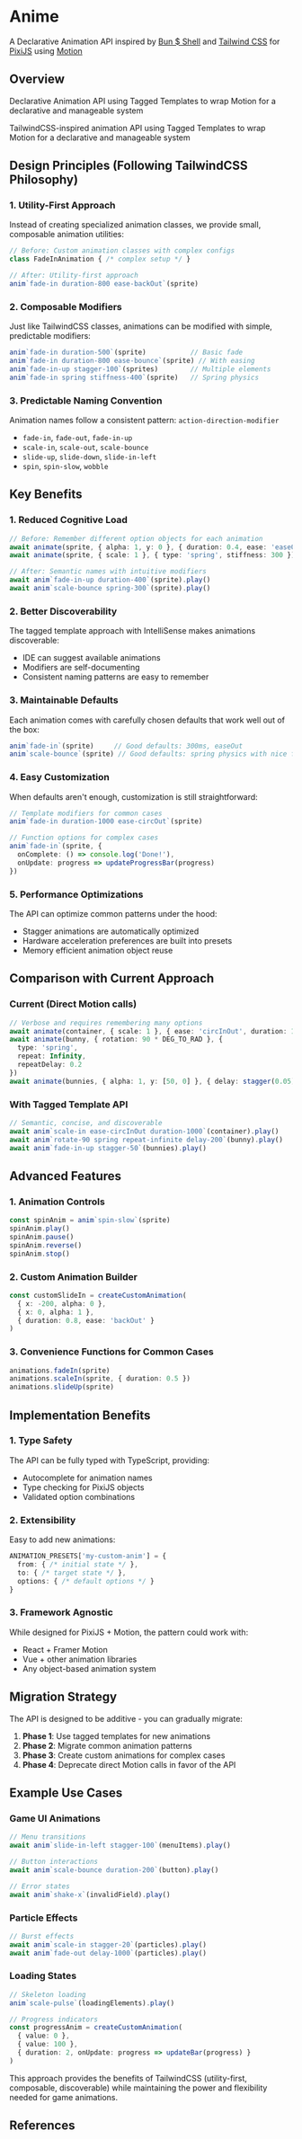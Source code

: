 # Anime

A Declarative Animation API inspired by [Bun $ Shell] and [Tailwind CSS] for [PixiJS] using [Motion]

## Overview

Declarative Animation API using Tagged Templates to wrap Motion for a declarative and manageable system

TailwindCSS-inspired animation API using Tagged Templates to wrap Motion for a declarative and manageable system

## Design Principles (Following TailwindCSS Philosophy)

### 1. **Utility-First Approach**

Instead of creating specialized animation classes, we provide small, composable animation utilities:

```typescript
// Before: Custom animation classes with complex configs
class FadeInAnimation { /* complex setup */ }

// After: Utility-first approach
anim`fade-in duration-800 ease-backOut`(sprite)
```

### 2. **Composable Modifiers**

Just like TailwindCSS classes, animations can be modified with simple, predictable modifiers:

```typescript
anim`fade-in duration-500`(sprite)           // Basic fade
anim`fade-in duration-800 ease-bounce`(sprite) // With easing
anim`fade-in-up stagger-100`(sprites)        // Multiple elements
anim`fade-in spring stiffness-400`(sprite)   // Spring physics
```

### 3. **Predictable Naming Convention**

Animation names follow a consistent pattern: `action-direction-modifier`

- `fade-in`, `fade-out`, `fade-in-up`
- `scale-in`, `scale-out`, `scale-bounce`
- `slide-up`, `slide-down`, `slide-in-left`
- `spin`, `spin-slow`, `wobble`

## Key Benefits

### 1. **Reduced Cognitive Load**

```typescript
// Before: Remember different option objects for each animation
await animate(sprite, { alpha: 1, y: 0 }, { duration: 0.4, ease: 'easeOut' })
await animate(sprite, { scale: 1 }, { type: 'spring', stiffness: 300 })

// After: Semantic names with intuitive modifiers
await anim`fade-in-up duration-400`(sprite).play()
await anim`scale-bounce spring-300`(sprite).play()
```

### 2. **Better Discoverability**

The tagged template approach with IntelliSense makes animations discoverable:

- IDE can suggest available animations
- Modifiers are self-documenting
- Consistent naming patterns are easy to remember

### 3. **Maintainable Defaults**

Each animation comes with carefully chosen defaults that work well out of the box:

```typescript
anim`fade-in`(sprite)     // Good defaults: 300ms, easeOut
anim`scale-bounce`(sprite) // Good defaults: spring physics with nice feel
```

### 4. **Easy Customization**

When defaults aren't enough, customization is still straightforward:

```typescript
// Template modifiers for common cases
anim`fade-in duration-1000 ease-circOut`(sprite)

// Function options for complex cases
anim`fade-in`(sprite, {
  onComplete: () => console.log('Done!'),
  onUpdate: progress => updateProgressBar(progress)
})
```

### 5. **Performance Optimizations**

The API can optimize common patterns under the hood:

- Stagger animations are automatically optimized
- Hardware acceleration preferences are built into presets
- Memory efficient animation object reuse

## Comparison with Current Approach

### Current (Direct Motion calls)

```typescript
// Verbose and requires remembering many options
await animate(container, { scale: 1 }, { ease: 'circInOut', duration: 1 })
await animate(bunny, { rotation: 90 * DEG_TO_RAD }, {
  type: 'spring',
  repeat: Infinity,
  repeatDelay: 0.2
})
await animate(bunnies, { alpha: 1, y: [50, 0] }, { delay: stagger(0.05) })
```

### With Tagged Template API

```typescript
// Semantic, concise, and discoverable
await anim`scale-in ease-circInOut duration-1000`(container).play()
await anim`rotate-90 spring repeat-infinite delay-200`(bunny).play()
await anim`fade-in-up stagger-50`(bunnies).play()
```

## Advanced Features

### 1. **Animation Controls**

```typescript
const spinAnim = anim`spin-slow`(sprite)
spinAnim.play()
spinAnim.pause()
spinAnim.reverse()
spinAnim.stop()
```

### 2. **Custom Animation Builder**

```typescript
const customSlideIn = createCustomAnimation(
  { x: -200, alpha: 0 },
  { x: 0, alpha: 1 },
  { duration: 0.8, ease: 'backOut' }
)
```

### 3. **Convenience Functions for Common Cases**

```typescript
animations.fadeIn(sprite)
animations.scaleIn(sprite, { duration: 0.5 })
animations.slideUp(sprite)
```

## Implementation Benefits

### 1. **Type Safety**

The API can be fully typed with TypeScript, providing:

- Autocomplete for animation names
- Type checking for PixiJS objects
- Validated option combinations

### 2. **Extensibility**

Easy to add new animations:

```typescript
ANIMATION_PRESETS['my-custom-anim'] = {
  from: { /* initial state */ },
  to: { /* target state */ },
  options: { /* default options */ }
}
```

### 3. **Framework Agnostic**

While designed for PixiJS + Motion, the pattern could work with:

- React + Framer Motion
- Vue + other animation libraries
- Any object-based animation system

## Migration Strategy

The API is designed to be additive - you can gradually migrate:

1. **Phase 1**: Use tagged templates for new animations
2. **Phase 2**: Migrate common animation patterns
3. **Phase 3**: Create custom animations for complex cases
4. **Phase 4**: Deprecate direct Motion calls in favor of the API

## Example Use Cases

### Game UI Animations

```typescript
// Menu transitions
await anim`slide-in-left stagger-100`(menuItems).play()

// Button interactions
await anim`scale-bounce duration-200`(button).play()

// Error states
await anim`shake-x`(invalidField).play()
```

### Particle Effects

```typescript
// Burst effects
await anim`scale-in stagger-20`(particles).play()
await anim`fade-out delay-1000`(particles).play()
```

### Loading States

```typescript
// Skeleton loading
anim`scale-pulse`(loadingElements).play()

// Progress indicators
const progressAnim = createCustomAnimation(
  { value: 0 },
  { value: 100 },
  { duration: 2, onUpdate: progress => updateBar(progress) }
)
```

This approach provides the benefits of TailwindCSS (utility-first, composable, discoverable) while maintaining the power and flexibility needed for game animations.

## References

[Bun $ Shell]: https://bun.com/docs/runtime/shell
[Tailwind CSS]: https://tailwindcss.com/
[PixiJS]: https://pixijs.com/
[Motion]: https://motion.dev/
